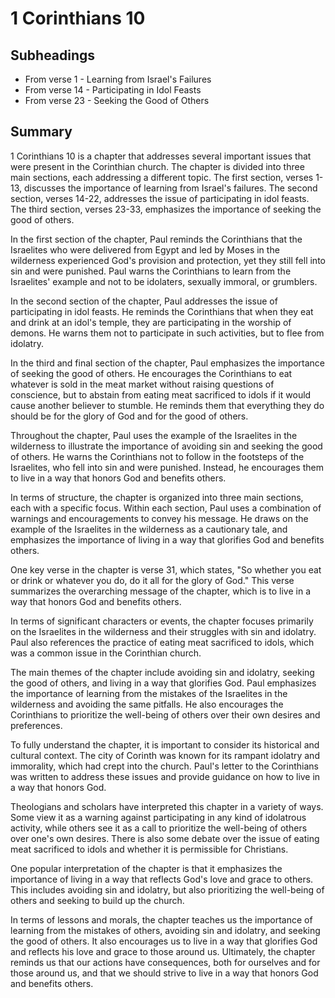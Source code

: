 # 1 Corinthians 10

## Subheadings

* From verse 1 - Learning from Israel's Failures
* From verse 14 - Participating in Idol Feasts
* From verse 23 - Seeking the Good of Others

## Summary

1 Corinthians 10 is a chapter that addresses several important issues that were present in the Corinthian church. The chapter is divided into three main sections, each addressing a different topic. The first section, verses 1-13, discusses the importance of learning from Israel's failures. The second section, verses 14-22, addresses the issue of participating in idol feasts. The third section, verses 23-33, emphasizes the importance of seeking the good of others.

In the first section of the chapter, Paul reminds the Corinthians that the Israelites who were delivered from Egypt and led by Moses in the wilderness experienced God's provision and protection, yet they still fell into sin and were punished. Paul warns the Corinthians to learn from the Israelites' example and not to be idolaters, sexually immoral, or grumblers.

In the second section of the chapter, Paul addresses the issue of participating in idol feasts. He reminds the Corinthians that when they eat and drink at an idol's temple, they are participating in the worship of demons. He warns them not to participate in such activities, but to flee from idolatry.

In the third and final section of the chapter, Paul emphasizes the importance of seeking the good of others. He encourages the Corinthians to eat whatever is sold in the meat market without raising questions of conscience, but to abstain from eating meat sacrificed to idols if it would cause another believer to stumble. He reminds them that everything they do should be for the glory of God and for the good of others.

Throughout the chapter, Paul uses the example of the Israelites in the wilderness to illustrate the importance of avoiding sin and seeking the good of others. He warns the Corinthians not to follow in the footsteps of the Israelites, who fell into sin and were punished. Instead, he encourages them to live in a way that honors God and benefits others.

In terms of structure, the chapter is organized into three main sections, each with a specific focus. Within each section, Paul uses a combination of warnings and encouragements to convey his message. He draws on the example of the Israelites in the wilderness as a cautionary tale, and emphasizes the importance of living in a way that glorifies God and benefits others.

One key verse in the chapter is verse 31, which states, "So whether you eat or drink or whatever you do, do it all for the glory of God." This verse summarizes the overarching message of the chapter, which is to live in a way that honors God and benefits others.

In terms of significant characters or events, the chapter focuses primarily on the Israelites in the wilderness and their struggles with sin and idolatry. Paul also references the practice of eating meat sacrificed to idols, which was a common issue in the Corinthian church.

The main themes of the chapter include avoiding sin and idolatry, seeking the good of others, and living in a way that glorifies God. Paul emphasizes the importance of learning from the mistakes of the Israelites in the wilderness and avoiding the same pitfalls. He also encourages the Corinthians to prioritize the well-being of others over their own desires and preferences.

To fully understand the chapter, it is important to consider its historical and cultural context. The city of Corinth was known for its rampant idolatry and immorality, which had crept into the church. Paul's letter to the Corinthians was written to address these issues and provide guidance on how to live in a way that honors God.

Theologians and scholars have interpreted this chapter in a variety of ways. Some view it as a warning against participating in any kind of idolatrous activity, while others see it as a call to prioritize the well-being of others over one's own desires. There is also some debate over the issue of eating meat sacrificed to idols and whether it is permissible for Christians.

One popular interpretation of the chapter is that it emphasizes the importance of living in a way that reflects God's love and grace to others. This includes avoiding sin and idolatry, but also prioritizing the well-being of others and seeking to build up the church.

In terms of lessons and morals, the chapter teaches us the importance of learning from the mistakes of others, avoiding sin and idolatry, and seeking the good of others. It also encourages us to live in a way that glorifies God and reflects his love and grace to those around us. Ultimately, the chapter reminds us that our actions have consequences, both for ourselves and for those around us, and that we should strive to live in a way that honors God and benefits others.
